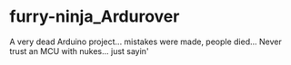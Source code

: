 furry-ninja_Ardurover
=====================

A very dead Arduino project... mistakes were made, people died... Never trust an MCU with nukes... just sayin'